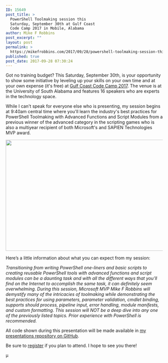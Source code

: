 ```yaml
---
ID: 15649
post_title: >
  PowerShell Toolmaking session this
  Saturday, September 30th at Gulf Coast
  Code Camp 2017 in Mobile, Alabama
author: Mike F Robbins
post_excerpt: ""
layout: post
permalink: >
  https://mikefrobbins.com/2017/09/28/powershell-toolmaking-session-this-saturday-september-30th-at-gulf-coast-code-camp-2017-in-mobile-alabama/
published: true
post_date: 2017-09-28 07:30:24
---
```

Got no training budget? This Saturday, September 30th, is your opportunity to show some initiative by leveling up your skills on your own time and at your own expense (it's free) at <a href="http://gulfcoastcodecamp.info/" target="_blank" rel="noopener">Gulf Coast Code Camp 2017</a>. The venue is at the University of South Alabama and features 16 speakers who are experts in the technology space.

While I can't speak for everyone else who is presenting, my session begins at 9:40am central time where you'll learn the industry's best practices for PowerShell Toolmaking with Advanced Functions and Script Modules from a previous winner of the advanced category in the scripting games who is also a multiyear recipient of both Microsoft's and SAPIEN Technologies MVP award.

<a href="http://mikefrobbins.com/wp-content/uploads/2016/05/sqlsatatl2016.jpg"><img class="alignnone wp-image-14083 size-full" src="http://mikefrobbins.com/wp-content/uploads/2016/05/sqlsatatl2016.jpg" alt="" width="890" height="355" /></a>

Here’s a little information about what you can expect from my session:

<em>Transitioning from writing PowerShell one-liners and basic scripts to creating reusable PowerShell tools with advanced functions and script modules can be a daunting task and with all the different ways that you’ll find on the Internet to accomplish the same task, it can definitely seem overwhelming. During this session, Microsoft MVP Mike F Robbins will demystify many of the intricacies of toolmaking while demonstrating the best practices for using parameters, parameter validation, cmdlet binding, supports should process, pipeline input, error handling, module manifests, and custom formatting. This session will NOT be a deep dive into any one of the previously listed topics. Prior experience with PowerShell is recommended.</em>

All code shown during this presentation will be made available in <a href="https://github.com/mikefrobbins/Presentations" target="_blank" rel="noopener">my presentations repository on GitHub</a>.

Be sure to <a href="https://www.eventbrite.com/e/gulf-coast-code-camp-2017-tickets-35432497554" target="_blank" rel="noopener">register</a> if you plan to attend. I hope to see you there!

µ